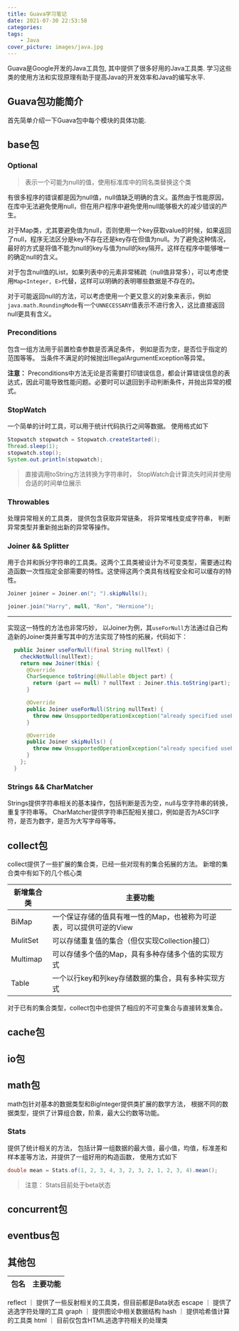 ```yaml
---
title: Guava学习笔记
date: 2021-07-30 22:53:58
categories:
tags:
    - Java
cover_picture: images/java.jpg
---
```



Guava是Google开发的Java工具包, 其中提供了很多好用的Java工具类. 学习这些类的使用方法和实现原理有助于提高Java的开发效率和Java的编写水平.



Guava包功能简介
-------------------

首先简单介绍一下Guava包中每个模块的具体功能.



base包
--------

### Optional

> 表示一个可能为null的值，使用标准库中的同名类替换这个类

有很多程序的错误都是因为null值，null值缺乏明确的含义。虽然由于性能原因，在库中无法避免使用null，但在用户程序中避免使用null能够极大的减少错误的产生。

对于Map类，尤其要避免值为null，否则使用一个key获取value的时候，如果返回了null，程序无法区分是key不存在还是key存在但值为null。为了避免这种情况，最好的方式是将值不能为null的key与值为null的key隔开。这样在程序中能够唯一的确定null的含义。

对于包含null值的List，如果列表中的元素非常稀疏（null值非常多），可以考虑使用`Map<Integer, E>`代替，这样可以明确的表明哪些数据是不存在的。

对于可能返回null的方法，可以考虑使用一个更又意义的对象来表示，例如`java.math.RoundingMode`有一个`UNNECESSARY`值表示不进行舍入，这比直接返回null更具有含义。


### Preconditions

包含一组方法用于前置检查参数是否满足条件， 例如是否为空，是否位于指定的范围等等。 当条件不满足的时候抛出IllegalArgumentException等异常。

**注意：** Preconditions中方法无论是否需要打印错误信息，都会计算错误信息的表达式，因此可能导致性能问题。必要时可以退回到手动判断条件，并抛出异常的模式。

### StopWatch

一个简单的计时工具，可以用于统计代码执行之间等数据。 使用格式如下

```java
Stopwatch stopwatch = Stopwatch.createStarted();
Thread.sleep(1);
stopwatch.stop();
System.out.println(stopwatch);
```

> 直接调用toString方法转换为字符串时， StopWatch会计算流失时间并使用合适的时间单位展示


### Throwables

处理异常相关的工具类， 提供包含获取异常链条， 将异常堆栈变成字符串， 判断异常类型并重新抛出新的异常等操作。


### Joiner && Splitter

用于合并和拆分字符串的工具类。这两个工具类被设计为不可变类型，需要通过构造函数一次性指定全部需要的特性。这使得这两个类具有线程安全和可以缓存的特性。

```java
Joiner joiner = Joiner.on("; ").skipNulls();

joiner.join("Harry", null, "Ron", "Hermione");
```

-----------------

实现这一特性的方法也非常巧妙， 以Joiner为例，其`useForNull`方法通过自己构造新的Joiner类并重写其中的方法实现了特性的拓展，代码如下：

```java
  public Joiner useForNull(final String nullText) {
    checkNotNull(nullText);
    return new Joiner(this) {
      @Override
      CharSequence toString(@Nullable Object part) {
        return (part == null) ? nullText : Joiner.this.toString(part);
      }

      @Override
      public Joiner useForNull(String nullText) {
        throw new UnsupportedOperationException("already specified useForNull");
      }

      @Override
      public Joiner skipNulls() {
        throw new UnsupportedOperationException("already specified useForNull");
      }
    };
  }
```

### Strings && CharMatcher

Strings提供字符串相关的基本操作，包括判断是否为空，null与空字符串的转换，重复字符串等。 CharMatcher提供字符串匹配相关接口，例如是否为ASCII字符，是否为数字，是否为大写字母等等。


collect包
--------------

collect提供了一些扩展的集合类，已经一些对现有的集合拓展的方法。 新增的集合类中有如下的几个核心类

新增集合类            |  主要功能
--------------------|----------------------------------------------------------
BiMap               | 一个保证存储的值具有唯一性的Map，也被称为可逆表，可以提供可逆的View
MulitSet            | 可以存储重复值的集合（但仅实现Collection接口）
Multimap            | 可以存储多个值的Map，具有多种存储多个值的实现方式
Table               | 一个以行key和列key存储数据的集合，具有多种实现方式

对于已有的集合类型，collect包中也提供了相应的不可变集合与直接转发集合。



cache包
----------




io包
-------


math包
--------

math包针对基本的数据类型和BigInteger提供类扩展的数学方法， 根据不同的数据类型，提供了计算组合数，阶乘，最大公约数等功能。 



### Stats

提供了统计相关的方法， 包括计算一组数据的最大值，最小值，均值，标准差和样本差等方法，并提供了一组好用的构造函数， 使用方式如下

```java
double mean = Stats.of(1, 2, 3, 4, 3, 2, 3, 2, 1, 2, 3, 4).mean();
```

> 注意： Stats目前处于beta状态




concurrent包
-----------------







eventbus包
-----------


其他包
-----------

包名     | 主要功能
--------|----------------------------------------------------------
reflect ｜ 提供了一些反射相关的工具类，但目前都是Bata状态
escape  ｜ 提供了逃逸字符处理的工具
graph   ｜ 提供图论中相关数据结构
hash    ｜ 提供哈希值计算的工具类
html    ｜ 目前仅包含HTML逃逸字符相关的处理类

